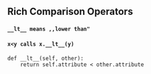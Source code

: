 ## Rich Comparison Operators
#### `__lt__ means ,,lower than"`
#### `x<y calls x.__lt__(y)`

```
def __lt__(self, other):
    return self.attribute < other.attribute
```
